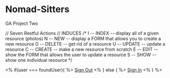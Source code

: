# Nomad-Sitters
GA Project Two


// Seven Restful Actions
// INDUCES
/*
I -- INDEX -- display all of a given resource (photos)
N -- NEW -- display a FORM that allows you to create a new resource
D -- DELETE -- get rid of a resource
U -- UPDATE -- update a resource
C -- CREATE -- make a new resource from scratch
E -- EDIT -- show the FORM that allows the user to update a resource 
S -- SHOW -- show one individual resource
*/





<% if(user === foundUser){ %>
                    <a href="/nomadsitters">Sign Out</a>
                <% } else { %>
                    <a href="/users/signin">Sign In</a>
                <% } %> 